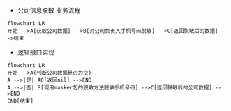 - 公司信息脱敏 业务流程
```mermaid
flowchart LR
开始 -->A[获取公司数据] -->B[对公司负责人手机号码脱敏] -->C[返回脱敏后的数据] -->结束
```
- 逻辑接口实现
```mermaid
flowchart LR
开始 -->A{判断公司数据是否为空} 
A -->|是| A0[返回nil] -->END
A -->|否| B[调用masker包的脱敏方法脱敏手机号码] -->C[返回脱敏后的公司数据] -->END
END[结束]
```